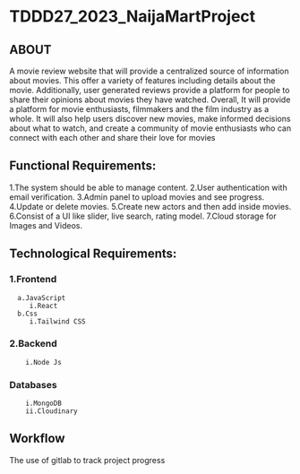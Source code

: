# TDDD27_2023_NaijaMartProject

## ABOUT
A movie review website that will provide a centralized source of information about movies. This offer a variety of features including details about the movie. Additionally, user generated reviews provide a platform for people to share their opinions about movies they have watched.
Overall, It will provide a platform for movie enthusiasts, filmmakers and the film industry as a whole. It will also help users discover new movies, make informed decisions about what to watch, and create a community of movie enthusiasts who can connect with each other and share their love for movies

## Functional Requirements:
1.The system should be able to manage content.
2.User authentication with email verification.
3.Admin panel to upload movies and see progress.
4.Update or delete movies.
5.Create new actors and then add inside movies.
6.Consist of a UI like slider, live search, rating model.
7.Cloud storage for Images and Videos.

## Technological Requirements:
### 1.Frontend
      a.JavaScript
         i.React
      b.Css
         i.Tailwind CSS
### 2.Backend
        i.Node Js
###  Databases
        i.MongoDB
        ii.Cloudinary

## Workflow
The use of gitlab to track project progress
